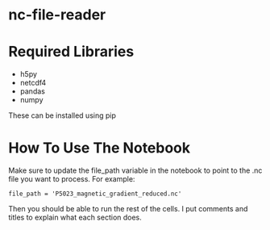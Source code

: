 # nc-file-reader

# Required Libraries 
- h5py
- netcdf4
- pandas
- numpy
  
These can be installed using pip

# How To Use The Notebook

Make sure to update the file_path variable in the notebook to point to the .nc file you want to process. For example:

```
file_path = 'P5023_magnetic_gradient_reduced.nc'
```

Then you should be able to run the rest of the cells. I put comments and titles to explain what each section does.
